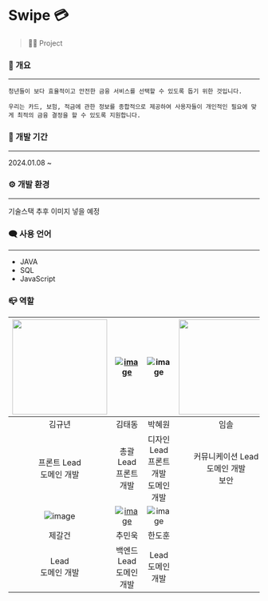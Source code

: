 # Swipe 💳
> 👨‍💻 Project   

### 🐲 개요
-------------
```
청년들이 보다 효율적이고 안전한 금융 서비스를 선택할 수 있도록 돕기 위한 것입니다.

우리는 카드, 보험, 적금에 관한 정보를 종합적으로 제공하여 사용자들이 개인적인 필요에 맞게 최적의 금융 결정을 할 수 있도록 지원합니다.
```

### 📅 개발 기간
-------------
2024.01.08 ~   

### ⚙︎ 개발 환경
-------------
기술스택 추후 이미지 넣을 예정   

### 🗨 사용 언어
-------------
* JAVA
* SQL
* JavaScript   

### 📪 역할
| [<img src = "https://github.com/rlaxoehd4234/.github/assets/92311926/b8bed5a1-e022-42ce-a60a-64b8dc54eb47" width ="190" height = "190">](https://github.com/KyunyeonKim)|[![image](https://github.com/rlaxoehd4234/.github/assets/92311926/21896e7b-7d22-40ad-8e5e-86c74cfbb403)](https://github.com/rlaxoehd4234)| ![image](https://github.com/rlaxoehd4234/.github/assets/92311926/5ff7e12f-a360-4087-a24f-db1d9bda0422)| [<img src = "https://github.com/rlaxoehd4234/.github/assets/92311926/d814daa1-333f-46f2-9286-a56785911751" width ="190" height = "190">](https://github.com/saulsol)|
|:---:|:---:|:---:|:---:|
|김규년|김태동|박혜원|임솔|
|프론트 Lead<br> 도메인 개발|총괄 Lead<br> 프론트 개발|디자인 Lead<br> 프론트 개발<br> 도메인 개발|커뮤니케이션 Lead<br> 도메인 개발 <br>보안|
| ![image](https://github.com/rlaxoehd4234/.github/assets/92311926/0de3abfb-c685-4cfe-9b81-78fed4612272) | [![image](https://github.com/rlaxoehd4234/.github/assets/92311926/320ac9f1-9b5c-4674-92aa-d005731ff03c)](https://github.com/minwoogi)| ![image](https://github.com/rlaxoehd4234/.github/assets/92311926/5ff7e12f-a360-4087-a24f-db1d9bda0422)|
|제갈건|추민욱|한도훈|
|Lead<br>도메인 개발 |백엔드 Lead<br> 도메인 개발|Lead <br>도메인 개발 |

